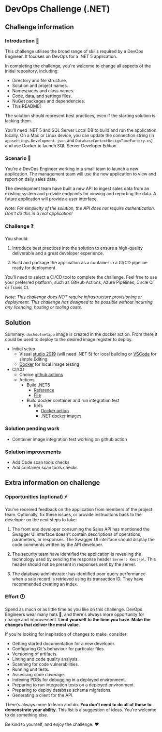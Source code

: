 # DevOps Challenge (.NET)

## Challenge information

### Introduction :wave:

This challenge utilises the broad range of skills required by a DevOps Engineer. It focuses on DevOps for a .NET 5 application.

In completing the challenge, you're welcome to change all aspects of the initial repository, including:
* Directory and file structure.
* Solution and project names.
* Namespaces and class names.
* Code, data, and settings files.
* NuGet packages and dependencies.
* This README!

The solution should represent best practices, even if the starting solution is lacking them.

You'll need .NET 5 and SQL Server Local DB to build and run the application locally. On a Mac or Linux device, you can update the connection string (in `appsettings.Development.json` and `DatabaseContextDesignTimeFactory.cs`) and use Docker to launch SQL Server Developer Edition.

### Scenario :blue_book:

You're a DevOps Engineer working in a small team to launch a new application. The management team will use the new application to view and report on daily sales data.

The development team have built a new API to ingest sales data from an existing system and provide endpoints for viewing and reporting the data. A future application will provide a user interface.

*Note: For simplicity of the solution, the API does not require authentication. Don't do this in a real application!*

### Challenge :question:

You should:

1. Introduce best practices into the solution to ensure a high-quality deliverable and a great developer experience.

2. Build and package the application as a container in a CI/CD pipeline ready for deployment

You'll need to select a CI/CD tool to complete the challenge. Feel free to use your preferred platform, such as GitHub Actions, Azure Pipelines, Circle CI, or Travis CI.

*Note: This challenge does NOT require infrastructure provisioning or deployment. This challenge has designed to be possible without incurring any licencing, hosting or tooling costs.*

## Solution

Summary: `dochdotnetapp` image is created in the docker action. From there it could be used to deploy to the desired image register to deploy.

- Initial setup
    - Visual [studio 2019](https://visualstudio.microsoft.com/thank-you-downloading-visual-studio/?sku=Community&rel=16) (will need .NET 5) for local building or [VSCode](https://code.visualstudio.com/Download) for simple Editing
    - [Docker](https://docs.docker.com/get-docker/) for local image testing
- CI/CD
    - Choice [github actions](https://docs.github.com/en/actions/quickstart)
    - Actions
        - Build .NET5
            - [Reference](https://docs.github.com/en/actions/automating-builds-and-tests/building-and-testing-net)
            - [File](./.github/workflows/net5.yml)
        - Build docker container and run integration test
            - Refs
                - [Docker action](https://docs.github.com/en/actions/creating-actions/creating-a-docker-container-action)
                - [.NET docker images](https://docs.microsoft.com/en-us/aspnet/core/host-and-deploy/docker/building-net-docker-images?view=aspnetcore-5.0)

### Solution pending work

- Container image integration test working on github action

### Solution improvements

- Add Code scan tools checks
- Add container scan tools checks

## Extra information on challenge

### Opportunities (optional) :zap:

You've received feedback on the application from members of the project team. Optionally, fix these issues, or provide instructions back to the developer on the next steps to take:

1. The front end developer consuming the Sales API has mentioned the Swagger UI interface doesn't contain descriptions of operations, parameters, or responses. The Swagger UI interface should display the code comments written by the API developer.

2. The security team have identified the application is revealing the technology used by sending the response header `Server: Kestrel`. This header should not be present in responses sent by the server.

3. The database administrator has identified poor query performance when a sale record is retrieved using its transaction ID. They have recommended creating an index.

### Effort :clock5:

Spend as much or as little time as you like on this challenge. DevOps Engineers wear many hats :crown:, and there's always more opportunity for change and improvement. **Limit yourself to the time you have. Make the changes that deliver the most value.**

If you're looking for inspiration of changes to make, consider:

* Getting started documentation for a new developer.
* Configuring Git's behaviour for particular files.
* Versioning of artifacts.
* Linting and code quality analysis.
* Scanning for code vulnerabilities.
* Running unit tests.
* Assessing code coverage.
* Indexing PDBs for debugging in a deployed environment.
* Preparing to run integration tests on a deployed environment.
* Preparing to deploy database schema migrations.
* Generating a client for the API.

There's always more to learn and do. **You don't need to do all of these to demonstrate your ability.** This list is a suggestion of ideas. You're welcome to do something else.

Be kind to yourself, and enjoy the challenge. :heart:
